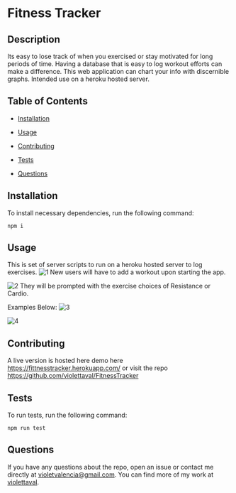 # Fitness Tracker


## Description
Its easy to lose track of when you exercised or stay motivated for long periods of time. Having a database that is easy to log workout efforts can make a difference. This web application can chart your info with discernible graphs. Intended use on a heroku hosted server.

## Table of Contents 

* [Installation](#installation)

* [Usage](#usage)

* [Contributing](#contributing)

* [Tests](#tests)

* [Questions](#questions)

## Installation

To install necessary dependencies, run the following command:

```
npm i

```

## Usage

This is set of server scripts to run on a heroku hosted server to log exercises. 
![1](https://user-images.githubusercontent.com/70643274/98899817-05fade80-2476-11eb-9ddb-13c8f32b1306.PNG)
New users will have to add a workout upon starting the app.

![2](https://user-images.githubusercontent.com/70643274/98899934-4b1f1080-2476-11eb-8e29-4fd64026aa3c.PNG)
They will be prompted with the exercise choices of Resistance or Cardio. 

Examples Below:
![3](https://user-images.githubusercontent.com/70643274/98899941-4d816a80-2476-11eb-96da-3a9301a8b7c4.PNG)

![4](https://user-images.githubusercontent.com/70643274/98899951-51ad8800-2476-11eb-8c5b-a59ce7131706.PNG)

  
## Contributing

A live version is hosted here demo here https://fittnesstracker.herokuapp.com/ or visit the repo https://github.com/violettaval/FitnessTracker

## Tests

To run tests, run the following command:

```
npm run test
```

## Questions

If you have any questions about the repo, open an issue or contact me directly at violetvalencia@gmail.com. You can find more of my work at [violettaval](https://github.com/violettaval/).

